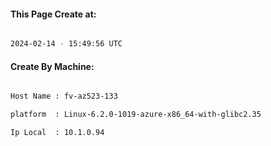 
   
#### This Page Create at:

```bash

2024-02-14 - 15:49:56 UTC

```

#### Create By Machine:

```bash

Host Name : fv-az523-133

platform  : Linux-6.2.0-1019-azure-x86_64-with-glibc2.35

Ip Local  : 10.1.0.94

```

